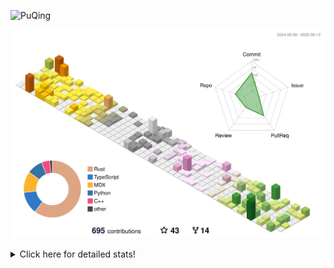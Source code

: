![PuQing](https://user-images.githubusercontent.com/27223114/171565019-9a56fae6-b08b-421f-99db-7e830da42371.png)

![](./profile-3d-contrib/profile-season-animate.svg)

<details>
<summary>Click here for detailed stats!</summary>

<!--START_SECTION:waka-->
![Lines of code](https://img.shields.io/badge/From%20Hello%20World%20I%27ve%20Written-2.6%20million%20lines%20of%20code-blue)

**🐱 My GitHub Data** 

> 📦 454.4 kB Used in GitHub's Storage 
 > 
> 🚫 Not Opted to Hire
 > 
> 📜 35 Public Repositories 
 > 
> 🔑 34 Private Repositories 
 > 
**I'm an Early 🐤** 

```text
🌞 Morning                946 commits         ██░░░░░░░░░░░░░░░░░░░░░░░   09.26 % 
🌆 Daytime                4413 commits        ███████████░░░░░░░░░░░░░░   43.18 % 
🌃 Evening                2682 commits        ███████░░░░░░░░░░░░░░░░░░   26.24 % 
🌙 Night                  2180 commits        █████░░░░░░░░░░░░░░░░░░░░   21.33 % 
```


📊 **This Week I Spent My Time On** 

```text
💬 Programming Languages: 
Swift                    8 hrs 48 mins       ██████████░░░░░░░░░░░░░░░   41.72 % 
Rust                     3 hrs 59 mins       █████░░░░░░░░░░░░░░░░░░░░   18.90 % 
Python                   3 hrs 16 mins       ████░░░░░░░░░░░░░░░░░░░░░   15.56 % 
C++                      2 hrs 33 mins       ███░░░░░░░░░░░░░░░░░░░░░░   12.14 % 
JSON                     44 mins             █░░░░░░░░░░░░░░░░░░░░░░░░   03.49 % 

🔥 Editors: 
VS Code                  21 hrs 5 mins       █████████████████████████   100.00 % 

💻 Operating System: 
Mac                      9 hrs 28 mins       ███████████░░░░░░░░░░░░░░   44.93 % 
WSL                      6 hrs 33 mins       ████████░░░░░░░░░░░░░░░░░   31.08 % 
Linux                    5 hrs 3 mins        ██████░░░░░░░░░░░░░░░░░░░   23.99 % 
```


<!--END_SECTION:waka-->
</details>
